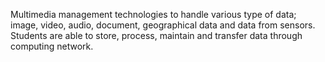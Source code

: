 Multimedia management technologies to handle various type of data; image, video, audio, document, geographical data and data from sensors. Students are able to store, process, maintain and transfer data through computing network. 
